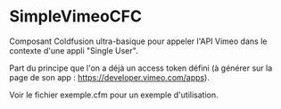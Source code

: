 # SimpleVimeoCFC
Composant Coldfusion ultra-basique pour appeler l'API Vimeo dans le contexte d'une appli "Single User".

Part du principe que l'on a déjà un access token défini (à générer sur la page de son app : https://developer.vimeo.com/apps).

Voir le fichier exemple.cfm pour un exemple d'utilisation.
